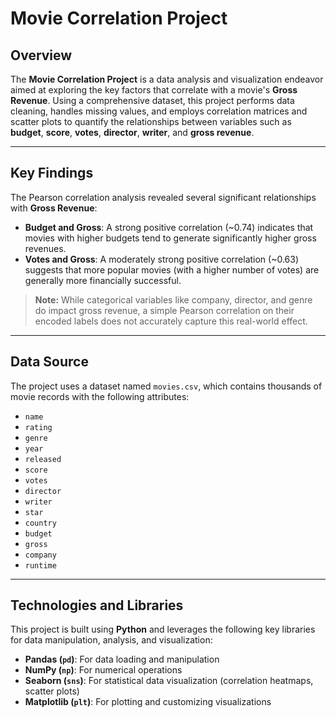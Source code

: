 # Movie Correlation Project

## Overview
The **Movie Correlation Project** is a data analysis and visualization endeavor aimed at exploring the key factors that correlate with a movie's **Gross Revenue**. Using a comprehensive dataset, this project performs data cleaning, handles missing values, and employs correlation matrices and scatter plots to quantify the relationships between variables such as **budget**, **score**, **votes**, **director**, **writer**, and **gross revenue**.

---

## Key Findings
The Pearson correlation analysis revealed several significant relationships with **Gross Revenue**:

- **Budget and Gross**: A strong positive correlation (~0.74) indicates that movies with higher budgets tend to generate significantly higher gross revenues.  
- **Votes and Gross**: A moderately strong positive correlation (~0.63) suggests that more popular movies (with a higher number of votes) are generally more financially successful.  

> **Note:** While categorical variables like company, director, and genre do impact gross revenue, a simple Pearson correlation on their encoded labels does not accurately capture this real-world effect.

---

## Data Source
The project uses a dataset named `movies.csv`, which contains thousands of movie records with the following attributes:

- `name`
- `rating`
- `genre`
- `year`
- `released`
- `score`
- `votes`
- `director`
- `writer`
- `star`
- `country`
- `budget`
- `gross`
- `company`
- `runtime`

---

## Technologies and Libraries
This project is built using **Python** and leverages the following key libraries for data manipulation, analysis, and visualization:

- **Pandas (`pd`)**: For data loading and manipulation  
- **NumPy (`np`)**: For numerical operations  
- **Seaborn (`sns`)**: For statistical data visualization (correlation heatmaps, scatter plots)  
- **Matplotlib (`plt`)**: For plotting and customizing visualizations  
